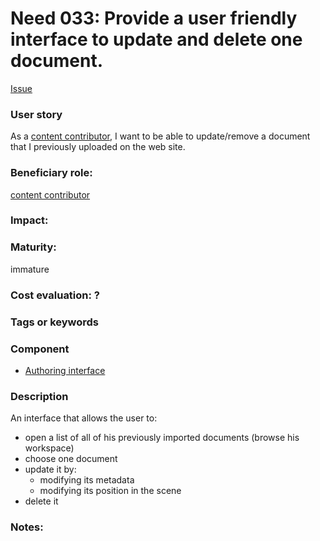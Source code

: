   
# Need 033: Provide a user friendly interface to update and delete one document.

[Issue](https://github.com/MEPP-team/RICT/issues/46)

### User story

As a [content contributor](Roles.md#content-contributor), I want to be able to update/remove a document that I previously uploaded on the web site.

### Beneficiary role: 
[content contributor](Roles.md#content-contributor)

### Impact: 

### Maturity: 
immature

### Cost evaluation: ?

### Tags or keywords

### Component
 * [Authoring interface](Definitions.md#authoring-interface)

### Description
An interface that allows the user to:
 - open a list of all of his previously imported documents (browse his workspace)
 - choose one document
 - update it by:
    - modifying its metadata
    - modifying its position in the scene
 - delete it    
 
### Notes:

